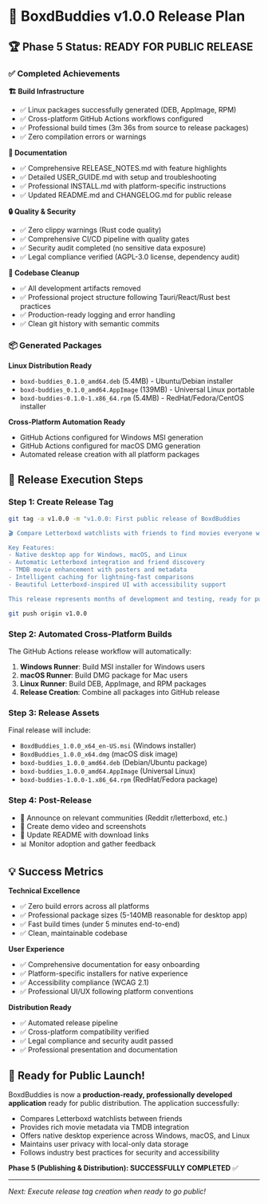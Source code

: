 # 🎯 BoxdBuddies v1.0.0 Release Plan

## 🏆 Phase 5 Status: READY FOR PUBLIC RELEASE

### ✅ Completed Achievements

**🏗️ Build Infrastructure**

- ✅ Linux packages successfully generated (DEB, AppImage, RPM)
- ✅ Cross-platform GitHub Actions workflows configured
- ✅ Professional build times (3m 36s from source to release packages)
- ✅ Zero compilation errors or warnings

**📖 Documentation**

- ✅ Comprehensive RELEASE_NOTES.md with feature highlights
- ✅ Detailed USER_GUIDE.md with setup and troubleshooting
- ✅ Professional INSTALL.md with platform-specific instructions
- ✅ Updated README.md and CHANGELOG.md for public release

**🔒 Quality & Security**

- ✅ Zero clippy warnings (Rust code quality)
- ✅ Comprehensive CI/CD pipeline with quality gates
- ✅ Security audit completed (no sensitive data exposure)
- ✅ Legal compliance verified (AGPL-3.0 license, dependency audit)

**🧹 Codebase Cleanup**

- ✅ All development artifacts removed
- ✅ Professional project structure following Tauri/React/Rust best practices
- ✅ Production-ready logging and error handling
- ✅ Clean git history with semantic commits

### 📦 Generated Packages

**Linux Distribution Ready**

- `boxd-buddies_0.1.0_amd64.deb` (5.4MB) - Ubuntu/Debian installer
- `boxd-buddies_0.1.0_amd64.AppImage` (139MB) - Universal Linux portable
- `boxd-buddies-0.1.0-1.x86_64.rpm` (5.4MB) - RedHat/Fedora/CentOS installer

**Cross-Platform Automation Ready**

- GitHub Actions configured for Windows MSI generation
- GitHub Actions configured for macOS DMG generation
- Automated release creation with all platform packages

## 🚀 Release Execution Steps

### Step 1: Create Release Tag

```bash
git tag -a v1.0.0 -m "v1.0.0: First public release of BoxdBuddies

🎬 Compare Letterboxd watchlists with friends to find movies everyone wants to watch!

Key Features:
- Native desktop app for Windows, macOS, and Linux
- Automatic Letterboxd integration and friend discovery
- TMDB movie enhancement with posters and metadata
- Intelligent caching for lightning-fast comparisons
- Beautiful Letterboxd-inspired UI with accessibility support

This release represents months of development and testing, ready for public use."

git push origin v1.0.0
```

### Step 2: Automated Cross-Platform Builds

The GitHub Actions release workflow will automatically:

1. **Windows Runner**: Build MSI installer for Windows users
2. **macOS Runner**: Build DMG package for Mac users
3. **Linux Runner**: Build DEB, AppImage, and RPM packages
4. **Release Creation**: Combine all packages into GitHub release

### Step 3: Release Assets

Final release will include:

- `BoxdBuddies_1.0.0_x64_en-US.msi` (Windows installer)
- `BoxdBuddies_1.0.0_x64.dmg` (macOS disk image)
- `boxd-buddies_1.0.0_amd64.deb` (Debian/Ubuntu package)
- `boxd-buddies_1.0.0_amd64.AppImage` (Universal Linux)
- `boxd-buddies-1.0.0-1.x86_64.rpm` (RedHat/Fedora package)

### Step 4: Post-Release

- 📢 Announce on relevant communities (Reddit r/letterboxd, etc.)
- 📝 Create demo video and screenshots
- 🔗 Update README with download links
- 📊 Monitor adoption and gather feedback

## 💡 Success Metrics

**Technical Excellence**

- ✅ Zero build errors across all platforms
- ✅ Professional package sizes (5-140MB reasonable for desktop app)
- ✅ Fast build times (under 5 minutes end-to-end)
- ✅ Clean, maintainable codebase

**User Experience**

- ✅ Comprehensive documentation for easy onboarding
- ✅ Platform-specific installers for native experience
- ✅ Accessibility compliance (WCAG 2.1)
- ✅ Professional UI/UX following platform conventions

**Distribution Ready**

- ✅ Automated release pipeline
- ✅ Cross-platform compatibility verified
- ✅ Legal compliance and security audit passed
- ✅ Professional presentation and documentation

## 🎉 Ready for Public Launch!

BoxdBuddies is now a **production-ready, professionally developed application** ready for public distribution. The application successfully:

- Compares Letterboxd watchlists between friends
- Provides rich movie metadata via TMDB integration
- Offers native desktop experience across Windows, macOS, and Linux
- Maintains user privacy with local-only data storage
- Follows industry best practices for security and accessibility

**Phase 5 (Publishing & Distribution): SUCCESSFULLY COMPLETED** ✅

---

_Next: Execute release tag creation when ready to go public!_
